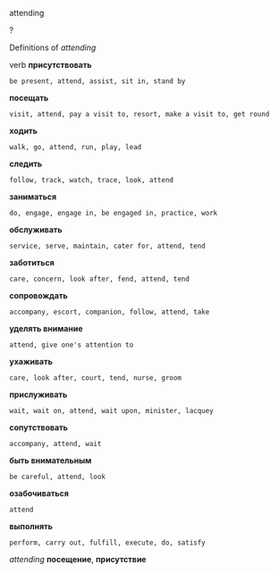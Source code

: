 attending

?


Definitions of _attending_

verb
**присутствовать**

    be present, attend, assist, sit in, stand by
**посещать**

    visit, attend, pay a visit to, resort, make a visit to, get round
**ходить**

    walk, go, attend, run, play, lead
**следить**

    follow, track, watch, trace, look, attend
**заниматься**

    do, engage, engage in, be engaged in, practice, work
**обслуживать**

    service, serve, maintain, cater for, attend, tend
**заботиться**

    care, concern, look after, fend, attend, tend
**сопровождать**

    accompany, escort, companion, follow, attend, take
**уделять внимание**

    attend, give one's attention to
**ухаживать**

    care, look after, court, tend, nurse, groom
**прислуживать**

    wait, wait on, attend, wait upon, minister, lacquey
**сопутствовать**

    accompany, attend, wait
**быть внимательным**

    be careful, attend, look
**озабочиваться**

    attend
**выполнять**

    perform, carry out, fulfill, execute, do, satisfy

_attending_
**посещение**, **присутствие**